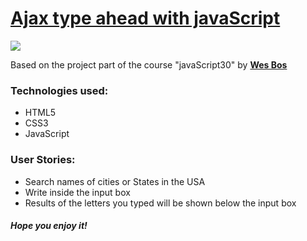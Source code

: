 <h1><a href="https://elena-in-code.github.io/Ajax-type-ahead/"><strong>Ajax type ahead with javaScript</strong></a></h1>
<img src="https://user-images.githubusercontent.com/30567608/36019587-0a237a4a-0d80-11e8-85a0-c7b4699668ad.gif">
<p>Based on the project part of the course "javaScript30" by <a href="https://javascript30.com/"><strong>Wes Bos</strong></a></p>
<h3>Technologies used: </h3>
<ul>
	<li>HTML5</li>
	<li>CSS3</li>
	<li>JavaScript</li>
</ul>
<h3>User Stories: </h3>
<ul>
  <li>Search names of cities or States in the USA</li>
	<li>Write inside the input box</li>
	<li>Results of the letters you typed will be shown below the input box</li>
</ul>

<h5>Hope you enjoy it!</h5>
